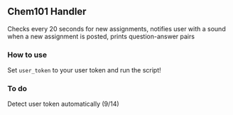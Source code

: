 ## Chem101 Handler
Checks every 20 seconds for new assignments, notifies user with a sound when a new assignment is posted, prints question-answer pairs

### How to use
Set `user_token` to your user token and run the script!

### To do
Detect user token automatically (9/14)
